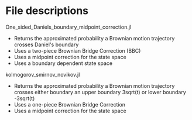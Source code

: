 # File descriptions

One_sided_Daniels_boundary_midpoint_correction.jl
- Returns the approximated probability a Brownian motion trajectory crosses Daniel's boundary
- Uses a two-piece Brownian Bridge Correction (BBC) 
- Uses a midpoint correction for the state space
- Uses a boundary dependent state space

kolmogorov_smirnov_novikov.jl
- Returns the approximated probability a Brownian motion trajectory crosses either boundary an upper boundary 3sqrt(t) or lower boundary -3sqrt(t)
- Uses a one-piece Brownian Bridge Correction
- Uses a midpoint correction for the state space 
